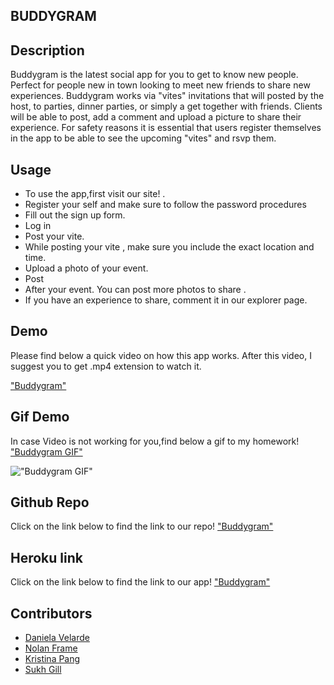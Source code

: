 ## BUDDYGRAM         

## Description
Buddygram is the latest social app for you to get to know new people. Perfect for people new in town looking to meet new friends to share new experiences.
Buddygram works via "vites" invitations that will posted by the host, to parties, dinner parties, or simply a get together with friends. Clients will be able to post, add a comment and upload a picture to share their experience.
For safety reasons it is essential that users register themselves in the app to be able to see the upcoming "vites" and rsvp them.

## Usage

* To use the app,first visit our site! .  
* Register your self and make sure to follow the password procedures 
* Fill out the sign up form.
* Log in
* Post your vite.
* While posting your vite , make sure you include the exact location and time.
* Upload a photo of your event.
* Post
* After your event. You can post more photos to share .
* If you have an experience to share, comment it in our explorer page.
## Demo
Please find below a quick video on how this app works. After this video, I suggest you to get .mp4 extension to watch it. 


["Buddygram"](./demos/buddygram%20video.mp4)

## Gif Demo
In case Video is not working for you,find below a gif to my homework!
["Buddygram GIF"](./demos/buddygram-video.gif)







!["Buddygram GIF"](./demos/buddygram-video.gif)

## Github Repo
Click on the link below to find the link to our repo!
["Buddygram"](https://github.com/framenolan/buddygram.git)

## Heroku link
Click on the link below to find the link to our app!
["Buddygram"](https://safe-mesa-41776.herokuapp.com/login)

## Contributors 
* [Daniela Velarde](https://www.linkedin.com/in/daniela-velarde-8baa13141/)
* [Nolan Frame](https://www.linkedin.com/in/framenolan/)
* [Kristina Pang](https://www.linkedin.com/in/kvpang/)
* [Sukh Gill](www.linkedin.com/in/gillsukhminder)

